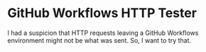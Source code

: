 # GitHub Workflows HTTP Tester

I had a suspicion that HTTP requests leaving a GitHub Workflows
environment might not be what was sent. So, I want to try that.
